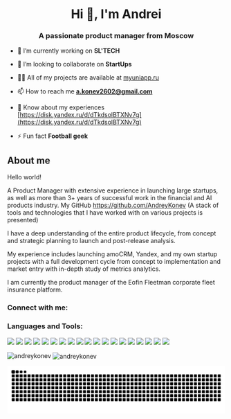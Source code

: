 <h1 align="center">Hi 👋, I'm Andrei</h1>
<h3 align="center">A passionate product manager from Moscow</h3>

- 🔭 I’m currently working on **SL'TECH**

- 👯 I’m looking to collaborate on **StartUps**

- 👨‍💻 All of my projects are available at [myuniapp.ru](myuniapp.ru)

- 📫 How to reach me **a.konev2602@gmail.com**

- 📄 Know about my experiences [https://disk.yandex.ru/d/dTkdsolBTXNv7g](https://disk.yandex.ru/d/dTkdsolBTXNv7g)

- ⚡ Fun fact **Football geek**

## About me

Hello world!

A Product Manager with extensive experience in launching large startups, as well as more than 3+ years of successful work in the financial and AI products industry. My GitHub https://github.com/AndreyKonev (A stack of tools and technologies that I have worked with on various projects is presented)

I have a deep understanding of the entire product lifecycle, from concept and strategic planning to launch and post-release analysis.

My experience includes launching amoCRM, Yandex, and my own startup projects with a full development cycle from concept to implementation and market entry with in-depth study of metrics analytics.

I am currently the product manager of the Eofin Fleetman corporate fleet insurance platform.

<h3 align="left">Connect with me:</h3>
<p align="left">
</p>

<h3 align="left">Languages and Tools:</h3>

<p align="left">
  <img src="https://img.shields.io/badge/Android-3DDC84?style=for-the-badge&logo=android&logoColor=white" />
  <img src="https://img.shields.io/badge/Dart-0175C2?style=for-the-badge&logo=dart&logoColor=white" />
  <img src="https://img.shields.io/badge/Django-092E20?style=for-the-badge&logo=django&logoColor=white" />
  <img src="https://img.shields.io/badge/Docker-2496ED?style=for-the-badge&logo=docker&logoColor=white" />
  <img src="https://img.shields.io/badge/Figma-F24E1E?style=for-the-badge&logo=figma&logoColor=white" />
  <img src="https://img.shields.io/badge/Firebase-FFCA28?style=for-the-badge&logo=firebase&logoColor=black" />
  <img src="https://img.shields.io/badge/Flutter-02569B?style=for-the-badge&logo=flutter&logoColor=white" />
  <img src="https://img.shields.io/badge/Google%20Cloud-4285F4?style=for-the-badge&logo=googlecloud&logoColor=white" />
  <img src="https://img.shields.io/badge/Git-F05032?style=for-the-badge&logo=git&logoColor=white" />
  <img src="https://img.shields.io/badge/Heroku-430098?style=for-the-badge&logo=heroku&logoColor=white" />
  <img src="https://img.shields.io/badge/Kotlin-7F52FF?style=for-the-badge&logo=kotlin&logoColor=white" />
  <img src="https://img.shields.io/badge/Kubernetes-326CE5?style=for-the-badge&logo=kubernetes&logoColor=white" />
  <img src="https://img.shields.io/badge/MySQL-4479A1?style=for-the-badge&logo=mysql&logoColor=white" />
  <img src="https://img.shields.io/badge/Photoshop-31A8FF?style=for-the-badge&logo=adobephotoshop&logoColor=white" />
  <img src="https://img.shields.io/badge/PHP-777BB4?style=for-the-badge&logo=php&logoColor=white" />
  <img src="https://img.shields.io/badge/PostgreSQL-4169E1?style=for-the-badge&logo=postgresql&logoColor=white" />
  <img src="https://img.shields.io/badge/Postman-FF6C37?style=for-the-badge&logo=postman&logoColor=white" />
  <img src="https://img.shields.io/badge/Python-3776AB?style=for-the-badge&logo=python&logoColor=white" />
  <img src="https://img.shields.io/badge/SQLite-003B57?style=for-the-badge&logo=sqlite&logoColor=white" />
</p> 
<p><img align="left" src="https://github-readme-stats.vercel.app/api/top-langs?username=andreykonev&show_icons=true&locale=en&layout=compact" alt="andreykonev" /></p>

<p>&nbsp;<img align="center" src="https://github-readme-stats.vercel.app/api?username=andreykonev&show_icons=true&locale=en" alt="andreykonev" /></p>

![GitHub Snake dark](https://github.com/IngannamorteScienceDev/IngannamorteScienceDev/blob/output/snake.svg?palette=github-dark)

